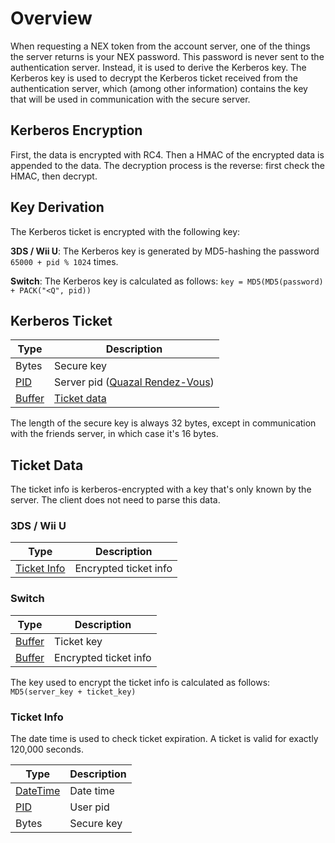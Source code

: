 # Overview
When requesting a NEX token from the account server, one of the things the server returns is your NEX password. This password is never sent to the authentication server. Instead, it is used to derive the Kerberos key. The Kerberos key is used to decrypt the Kerberos ticket received from the authentication server, which (among other information) contains the key that will be used in communication with the secure server.

## Kerberos Encryption
First, the data is encrypted with RC4. Then a HMAC of the encrypted data is appended to the data. The decryption process is the reverse: first check the HMAC, then decrypt.

## Key Derivation
The Kerberos ticket is encrypted with the following key:

**3DS / Wii U**: The Kerberos key is generated by MD5-hashing the password `65000 + pid % 1024` times.

**Switch**: The Kerberos key is calculated as follows: ```key = MD5(MD5(password) + PACK("<Q", pid))```

## Kerberos Ticket
| Type | Description |
| --- | --- |
| Bytes | Secure key |
| [PID] | Server pid ([Quazal Rendez-Vous](Authentication-Protocol#4-getpid)) |
| [Buffer] | [Ticket data](#ticket-data) |

The length of the secure key is always 32 bytes, except in communication with the friends server, in which case it's 16 bytes.

## Ticket Data
The ticket info is kerberos-encrypted with a key that's only known by the server. The client does not need to parse this data.

### 3DS / Wii U
| Type | Description |
| --- | --- |
| [Ticket Info](#ticket-info) | Encrypted ticket info |

### Switch
| Type | Description |
| --- | --- |
| [Buffer] | Ticket key |
| [Buffer] | Encrypted ticket info |

The key used to encrypt the ticket info is calculated as follows: `MD5(server_key + ticket_key)`

### Ticket Info
The date time is used to check ticket expiration. A ticket is valid for exactly 120,000 seconds.

| Type | Description |
| --- | --- |
| [DateTime] | Date time |
| [PID] | User pid |
| Bytes | Secure key |

[Buffer]: NEX-Common-Types#buffer
[PID]: NEX-Common-Types#pid
[DateTime]: NEX-Common-Types#datetime
